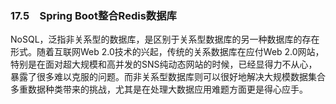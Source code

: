 ### 17.5　Spring Boot整合Redis数据库

NoSQL，泛指非关系型的数据库，是区别于关系型数据库的另一种数据库的存在形式。随着互联网Web 2.0技术的兴起，传统的关系数据库在应付Web 2.0网站，特别是在面对超大规模和高并发的SNS纯动态网站的时候，已经显得力不从心，暴露了很多难以克服的问题。而非关系型数据库则可以很好地解决大规模数据集合多重数据种类带来的挑战，尤其是在处理大数据应用难题方面更是得心应手。

